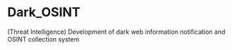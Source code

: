 # Dark_OSINT
(Threat Intelligence) Development of dark web information notification and OSINT collection system
